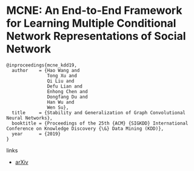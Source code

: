 # MCNE: An End-to-End Framework for Learning Multiple Conditional Network Representations of Social Network

```
@inproceedings{mcne_kdd19,
  author    = {Hao Wang and
               Tong Xu and
               Qi Liu and
               Defu Lian and
               Enhong Chen and
               Dongfang Du and
               Han Wu and
               Wen Su},
  title     = {Stability and Generalization of Graph Convolutional Neural Networks},
  booktitle = {Proceedings of the 25th {ACM} {SIGKDD} International Conference on Knowledge Discovery {\&} Data Mining (KDD)},
  year      = {2019}
}
```

links
- [arXiv](https://arxiv.org/abs/1905.11013)
